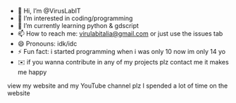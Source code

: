 - 👋 Hi, I’m @VirusLabIT
- 👀 I’m interested in coding/programming
- 🌱 I’m currently learning python & gdscript
- 📫 How to reach me: virulabitalia@gmail.com or just use the issues tab
- 😄 Pronouns: idk/idc
- ⚡ Fun fact: i started programming when i was only 10 now im only 14 yo
- ✉️ if you wanna contribute in any of my projects plz contact me it makes me happy

view my website and my YouTube channel
plz I spended a lot of time on the website 

<!---
VirusLabIT/VirusLabIT is a ✨ special ✨ repository because its `README.md` (this file) appears on your GitHub profile.
You can click the Preview link to take a look at your changes.
--->
